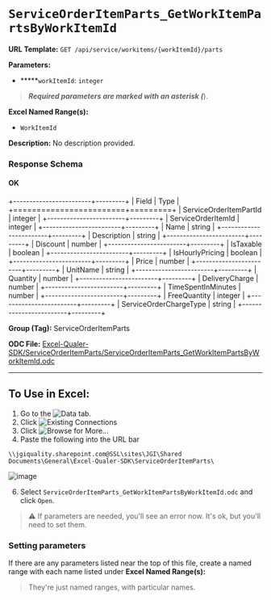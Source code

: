 # `ServiceOrderItemParts_GetWorkItemPartsByWorkItemId`

**URL Template:**
`GET /api/service/workitems/{workItemId}/parts`

**Parameters:**
- *****`workItemId`: `integer`


> *****Required parameters are marked with an asterisk (*****).

**Excel Named Range(s):**
- `WorkItemId`


**Description:**
No description provided.

### Response Schema

#### OK
+------------------------+---------+
| Field                  | Type    |
+========================+=========+
| ServiceOrderItemPartId | integer |
+------------------------+---------+
| ServiceOrderItemId     | integer |
+------------------------+---------+
| Name                   | string  |
+------------------------+---------+
| Description            | string  |
+------------------------+---------+
| Discount               | number  |
+------------------------+---------+
| IsTaxable              | boolean |
+------------------------+---------+
| IsHourlyPricing        | boolean |
+------------------------+---------+
| Price                  | number  |
+------------------------+---------+
| UnitName               | string  |
+------------------------+---------+
| Quantity               | number  |
+------------------------+---------+
| DeliveryCharge         | number  |
+------------------------+---------+
| TimeSpentInMinutes     | number  |
+------------------------+---------+
| FreeQuantity           | integer |
+------------------------+---------+
| ServiceOrderChargeType | string  |
+------------------------+---------+

**Group (Tag):**
ServiceOrderItemParts

**ODC File:**
[Excel-Qualer-SDK/ServiceOrderItemParts/ServiceOrderItemParts_GetWorkItemPartsByWorkItemId.odc](https://github.com/Johnson-Gage-Inspection-Inc/qualer-sdk-odc/blob/main/Excel-Qualer-SDK/ServiceOrderItemParts/ServiceOrderItemParts_GetWorkItemPartsByWorkItemId.odc)

---

To Use in Excel:
---

1. Go to the ![`Data`](https://github.com/user-attachments/assets/da437a70-57b3-4c5b-bb01-4910ece19ed1)
 tab.
3. Click ![Existing Connections](https://github.com/user-attachments/assets/a2f1ed67-b2e0-4c23-ac90-68c870e60289)
4. Click ![`Browse for More...`](https://github.com/user-attachments/assets/8e698494-6865-41e7-b6fa-043aea81809a)
5. Paste the following into the URL bar
```
\\jgiquality.sharepoint.com@SSL\sites\JGI\Shared Documents\General\Excel-Qualer-SDK\ServiceOrderItemParts\
```

![image](https://github.com/user-attachments/assets/1e1a8d87-0377-446d-aaf5-d78562991db3)

6. Select `ServiceOrderItemParts_GetWorkItemPartsByWorkItemId.odc` and click `Open`.

> ⚠️ If parameters are needed, you'll see an error now. It's ok, but you'll need to set them.

### Setting parameters
If there are any parameters listed near the top of this file, create a named range with each name listed under **Excel Named Range(s):**
> They're just named ranges, with particular names.
